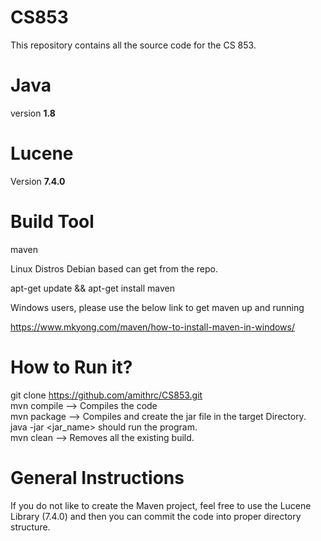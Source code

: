 # CS853
This repository contains all the source code for the CS 853. 


# Java

version **1.8**

# Lucene

Version **7.4.0**

# Build Tool

maven

Linux Distros Debian based can get from the repo.

apt-get update && apt-get install maven

Windows users, please use the below link to get maven up and running

https://www.mkyong.com/maven/how-to-install-maven-in-windows/


# How to Run it?

git clone https://github.com/amithrc/CS853.git  
mvn compile --> Compiles the code  
mvn package --> Compiles and create the jar file in the target Directory.  
java -jar <jar_name> should run the program.   
mvn clean --> Removes all the existing build.  

# General Instructions

If you do not like to create the Maven project, feel free to use the Lucene Library (7.4.0) and then you can commit the code
into proper directory structure.
